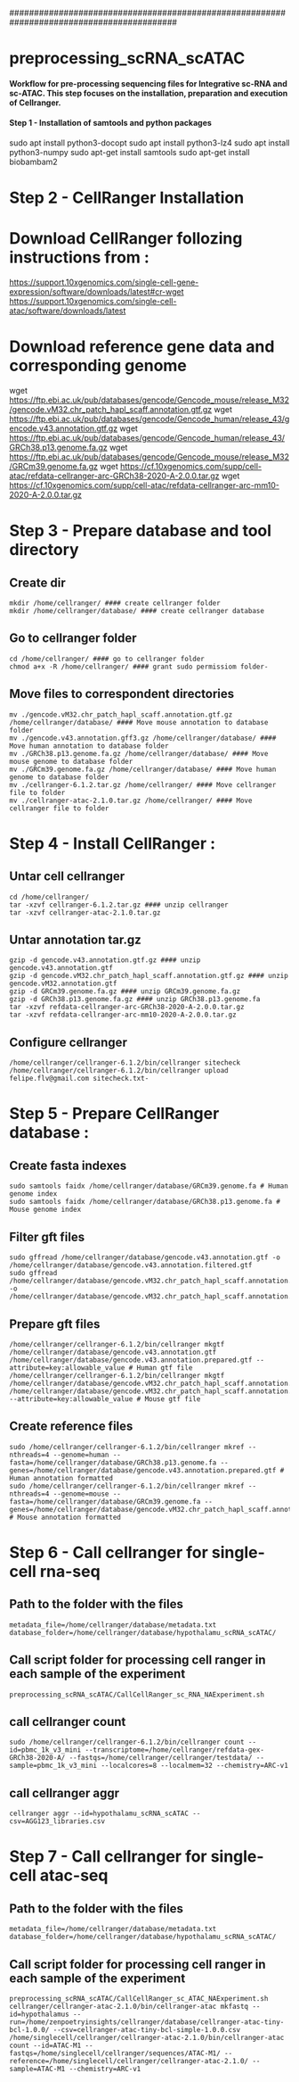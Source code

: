 ##########################################################################################
# preprocessing_scRNA_scATAC
#### Workflow for pre-processing sequencing files for Integrative sc-RNA and sc-ATAC. This step focuses on the installation, preparation and execution of Cellranger.
#### Step 1 - Installation of samtools and python packages
sudo apt install python3-docopt
sudo apt install python3-lz4
sudo apt install python3-numpy
sudo apt-get install samtools
sudo apt-get install biobambam2

# Step 2 - CellRanger Installation
# Download CellRanger follozing instructions from :
https://support.10xgenomics.com/single-cell-gene-expression/software/downloads/latest#cr-wget
https://support.10xgenomics.com/single-cell-atac/software/downloads/latest

# Download reference gene data and corresponding genome
wget https://ftp.ebi.ac.uk/pub/databases/gencode/Gencode_mouse/release_M32/gencode.vM32.chr_patch_hapl_scaff.annotation.gtf.gz
wget https://ftp.ebi.ac.uk/pub/databases/gencode/Gencode_human/release_43/gencode.v43.annotation.gtf.gz
wget https://ftp.ebi.ac.uk/pub/databases/gencode/Gencode_human/release_43/GRCh38.p13.genome.fa.gz
wget https://ftp.ebi.ac.uk/pub/databases/gencode/Gencode_mouse/release_M32/GRCm39.genome.fa.gz
wget https://cf.10xgenomics.com/supp/cell-atac/refdata-cellranger-arc-GRCh38-2020-A-2.0.0.tar.gz
wget https://cf.10xgenomics.com/supp/cell-atac/refdata-cellranger-arc-mm10-2020-A-2.0.0.tar.gz

# Step 3 - Prepare database and tool directory
## Create dir

    mkdir /home/cellranger/ #### create cellranger folder
    mkdir /home/cellranger/database/ #### create cellranger database

## Go to cellranger folder

    cd /home/cellranger/ #### go to cellranger folder
    chmod a+x -R /home/cellranger/ #### grant sudo permissiom folder-

## Move files to correspondent directories

    mv ./gencode.vM32.chr_patch_hapl_scaff.annotation.gtf.gz /home/cellranger/database/ #### Move mouse annotation to database folder
    mv ./gencode.v43.annotation.gff3.gz /home/cellranger/database/ #### Move human annotation to database folder
    mv ./GRCh38.p13.genome.fa.gz /home/cellranger/database/ #### Move mouse genome to database folder
    mv ./GRCm39.genome.fa.gz /home/cellranger/database/ #### Move human genome to database folder
    mv ./cellranger-6.1.2.tar.gz /home/cellranger/ #### Move cellranger file to folder
    mv ./cellranger-atac-2.1.0.tar.gz /home/cellranger/ #### Move cellranger file to folder

# Step 4 - Install CellRanger :
## Untar cell cellranger

    cd /home/cellranger/
    tar -xzvf cellranger-6.1.2.tar.gz #### unzip cellranger
    tar -xzvf cellranger-atac-2.1.0.tar.gz

## Untar annotation tar.gz

    gzip -d gencode.v43.annotation.gtf.gz #### unzip gencode.v43.annotation.gtf
    gzip -d gencode.vM32.chr_patch_hapl_scaff.annotation.gtf.gz #### unzip gencode.vM32.annotation.gtf
    gzip -d GRCm39.genome.fa.gz #### unzip GRCm39.genome.fa.gz
    gzip -d GRCh38.p13.genome.fa.gz #### unzip GRCh38.p13.genome.fa
    tar -xzvf refdata-cellranger-arc-GRCh38-2020-A-2.0.0.tar.gz
    tar -xzvf refdata-cellranger-arc-mm10-2020-A-2.0.0.tar.gz

## Configure cellranger

    /home/cellranger/cellranger-6.1.2/bin/cellranger sitecheck
    /home/cellranger/cellranger-6.1.2/bin/cellranger upload felipe.flv@gmail.com sitecheck.txt-

# Step 5 - Prepare CellRanger database :
## Create fasta indexes

    sudo samtools faidx /home/cellranger/database/GRCm39.genome.fa # Human genome index
    sudo samtools faidx /home/cellranger/database/GRCh38.p13.genome.fa # Mouse genome index

## Filter gft files

    sudo gffread /home/cellranger/database/gencode.v43.annotation.gtf -o /home/cellranger/database/gencode.v43.annotation.filtered.gtf
    sudo gffread /home/cellranger/database/gencode.vM32.chr_patch_hapl_scaff.annotation.gtf -o /home/cellranger/database/gencode.vM32.chr_patch_hapl_scaff.annotation.filtered.gtf

## Prepare gft files

    /home/cellranger/cellranger-6.1.2/bin/cellranger mkgtf /home/cellranger/database/gencode.v43.annotation.gtf /home/cellranger/database/gencode.v43.annotation.prepared.gtf --attribute=key:allowable_value # Human gtf file
    /home/cellranger/cellranger-6.1.2/bin/cellranger mkgtf /home/cellranger/database/gencode.vM32.chr_patch_hapl_scaff.annotation.filtered.gtf /home/cellranger/database/gencode.vM32.chr_patch_hapl_scaff.annotation.prepared.gtf --attribute=key:allowable_value # Mouse gtf file

## Create reference files

    sudo /home/cellranger/cellranger-6.1.2/bin/cellranger mkref --nthreads=4 --genome=human --fasta=/home/cellranger/database/GRCh38.p13.genome.fa --genes=/home/cellranger/database/gencode.v43.annotation.prepared.gtf # Human annotation formatted
    sudo /home/cellranger/cellranger-6.1.2/bin/cellranger mkref --nthreads=4 --genome=mouse --fasta=/home/cellranger/database/GRCm39.genome.fa --genes=/home/cellranger/database/gencode.vM32.chr_patch_hapl_scaff.annotation.prepared.gtf # Mouse annotation formatted

# Step 6 - Call cellranger for single-cell rna-seq
## Path to the folder with the files

    metadata_file=/home/cellranger/database/metadata.txt
    database_folder=/home/cellranger/database/hypothalamu_scRNA_scATAC/

## Call script folder for processing cell ranger in each sample of the experiment

    preprocessing_scRNA_scATAC/CallCellRanger_sc_RNA_NAExperiment.sh

## call cellranger count

    sudo /home/cellranger/cellranger-6.1.2/bin/cellranger count --id=pbmc_1k_v3_mini --transcriptome=/home/cellranger/refdata-gex-GRCh38-2020-A/ --fastqs=/home/cellranger/cellranger/testdata/ --sample=pbmc_1k_v3_mini --localcores=8 --localmem=32 --chemistry=ARC-v1

## call cellranger aggr

    cellranger aggr --id=hypothalamu_scRNA_scATAC --csv=AGG123_libraries.csv

# Step 7 - Call cellranger for single-cell atac-seq
## Path to the folder with the files

    metadata_file=/home/cellranger/database/metadata.txt
    database_folder=/home/cellranger/database/hypothalamu_scRNA_scATAC/

## Call script folder for processing cell ranger in each sample of the experiment

    preprocessing_scRNA_scATAC/CallCellRanger_sc_ATAC_NAExperiment.sh
    cellranger/cellranger-atac-2.1.0/bin/cellranger-atac mkfastq --id=hypothalamus --run=/home/zenpoetryinsights/cellranger/database/cellranger-atac-tiny-bcl-1.0.0/ --csv=cellranger-atac-tiny-bcl-simple-1.0.0.csv
    /home/singlecell/cellranger/cellranger-atac-2.1.0/bin/cellranger-atac count --id=ATAC-M1 --fastqs=/home/singlecell/cellranger/sequences/ATAC-M1/ --reference=/home/singlecell/cellranger/cellranger-atac-2.1.0/ --sample=ATAC-M1 --chemistry=ARC-v1
